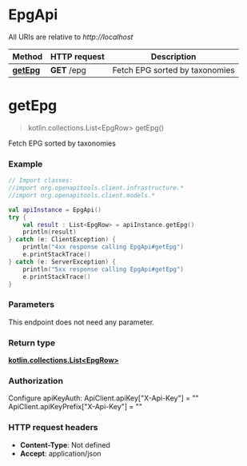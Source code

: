 # EpgApi

All URIs are relative to *http://localhost*

Method | HTTP request | Description
------------- | ------------- | -------------
[**getEpg**](EpgApi.md#getEpg) | **GET** /epg | Fetch EPG sorted by taxonomies


<a name="getEpg"></a>
# **getEpg**
> kotlin.collections.List&lt;EpgRow&gt; getEpg()

Fetch EPG sorted by taxonomies

### Example
```kotlin
// Import classes:
//import org.openapitools.client.infrastructure.*
//import org.openapitools.client.models.*

val apiInstance = EpgApi()
try {
    val result : List<EpgRow> = apiInstance.getEpg()
    println(result)
} catch (e: ClientException) {
    println("4xx response calling EpgApi#getEpg")
    e.printStackTrace()
} catch (e: ServerException) {
    println("5xx response calling EpgApi#getEpg")
    e.printStackTrace()
}
```

### Parameters
This endpoint does not need any parameter.

### Return type

[**kotlin.collections.List&lt;EpgRow&gt;**](EpgRow.md)

### Authorization


Configure apiKeyAuth:
    ApiClient.apiKey["X-Api-Key"] = ""
    ApiClient.apiKeyPrefix["X-Api-Key"] = ""

### HTTP request headers

 - **Content-Type**: Not defined
 - **Accept**: application/json


